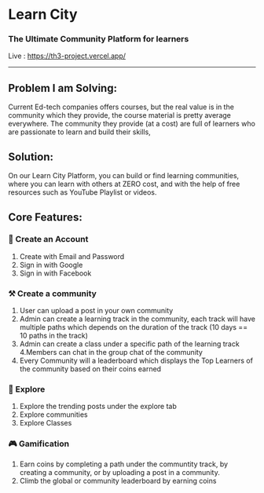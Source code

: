 # Learn City
### The Ultimate Community Platform for learners

Live : https://th3-project.vercel.app/

------------

##  Problem I am Solving: 
Current Ed-tech companies offers courses, but the real value is in the community which they provide, the course material is pretty average everywhere. The community they provide (at a cost) are full of learners who are passionate to learn and build their skills,


## Solution: 
On our Learn City Platform, you can build or find learning communities, where you can learn with others at ZERO cost, and with the help of free resources such as YouTube Playlist or videos.

## Core Features:

### 👤 Create an Account
1. Create with Email and Password
2. Sign in with Google
3. Sign in with Facebook

### ⚒️ Create a community
1. User can upload a post in your own community
2. Admin can create a learning track in the community, each track will have multiple paths which depends on the duration of the track (10 days == 10 paths in the track)
3. Admin can create a class under a specific path of the learning track
4.Members can chat in the group chat of the community
5. Every Community will a leaderboard which displays the Top Learners of the community based on their coins earned

### 🧭 Explore
1. Explore the trending posts under the explore tab
2. Explore communities
3. Explore Classes

### 🎮 Gamification
1. Earn coins by completing a path under the communtity track, by creating a community, or by uploading a post in a community.
1. Climb the global or community leaderboard by earning coins
